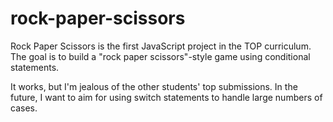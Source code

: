 # rock-paper-scissors

Rock Paper Scissors is the first JavaScript project in the TOP curriculum. The goal is to build a "rock paper scissors"-style game using conditional statements.

It works, but I'm jealous of the other students' top submissions. In the future, I want to aim for using switch statements to handle large numbers of cases.